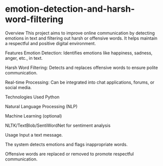 # emotion-detection-and-harsh-word-filtering

Overview
This project aims to improve online communication by detecting emotions in text and filtering out harsh or offensive words. It helps maintain a respectful and positive digital environment.

Features
Emotion Detection: Identifies emotions like happiness, sadness, anger, etc., in text.

Harsh Word Filtering: Detects and replaces offensive words to ensure polite communication.

Real-time Processing: Can be integrated into chat applications, forums, or social media.

Technologies Used
Python

Natural Language Processing (NLP)

Machine Learning (optional)

NLTK/TextBlob/SentiWordNet for sentiment analysis

Usage
Input a text message.

The system detects emotions and flags inappropriate words.

Offensive words are replaced or removed to promote respectful communication.
